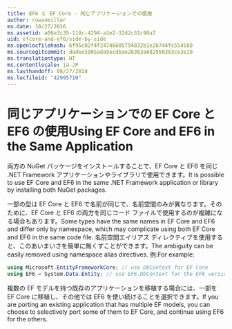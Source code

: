 ```yaml
---
title: EF6 と EF Core - 同じアプリケーションでの使用
author: rowanmiller
ms.date: 10/27/2016
ms.assetid: a06e3c35-110c-4294-a1e2-32d2c31c90a7
uid: efcore-and-ef6/side-by-side
ms.openlocfilehash: 6f95c02f4f24746605794832b1e26744fc554580
ms.sourcegitcommit: dadee5905ada9ecdbae28363a682950383ce3e10
ms.translationtype: HT
ms.contentlocale: ja-JP
ms.lasthandoff: 08/27/2018
ms.locfileid: "42995710"
---
```

# <a name="using-ef-core-and-ef6-in-the-same-application"></a><span data-ttu-id="12394-102">同じアプリケーションでの EF Core と EF6 の使用</span><span class="sxs-lookup"><span data-stu-id="12394-102">Using EF Core and EF6 in the Same Application</span></span>

<span data-ttu-id="12394-103">両方の NuGet パッケージをインストールすることで、EF Core と EF6 を同じ .NET Framework アプリケーションやライブラリで使用できます。</span><span class="sxs-lookup"><span data-stu-id="12394-103">It is possible to use EF Core and EF6 in the same .NET Framework application or library by installing both NuGet packages.</span></span>

<span data-ttu-id="12394-104">一部の型は EF Core と EF6 で名前が同じで、名前空間のみが異なります。そのために、EF Core と EF6 の両方を同じコード ファイルで使用するのが複雑になる場合もあります。</span><span class="sxs-lookup"><span data-stu-id="12394-104">Some types have the same names in EF Core and EF6 and differ only by namespace, which may complicate using both EF Core and EF6 in the same code file.</span></span> <span data-ttu-id="12394-105">名前空間エイリアス ディレクティブを使用すると、このあいまいさを簡単に無くすことができます。</span><span class="sxs-lookup"><span data-stu-id="12394-105">The ambiguity can be easily removed using namespace alias directives.</span></span> <span data-ttu-id="12394-106">例:</span><span class="sxs-lookup"><span data-stu-id="12394-106">For example:</span></span>

``` csharp
using Microsoft.EntityFrameworkCore; // use DbContext for EF Core
using EF6 = System.Data.Entity; // use EF6.DbContext for the EF6 version
```

<span data-ttu-id="12394-107">複数の EF モデルを持つ既存のアプリケーションを移植する場合には、一部を EF Core に移植し、その他では EF6 を使い続けることを選択できます。</span><span class="sxs-lookup"><span data-stu-id="12394-107">If you are porting an existing application that has multiple EF models, you can choose to selectively port some of them to EF Core, and continue using EF6 for the others.</span></span>
